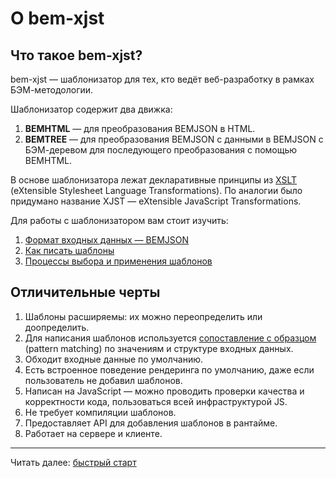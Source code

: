# О bem-xjst

## Что такое bem-xjst?

bem-xjst — шаблонизатор для тех, кто ведёт веб-разработку в рамках БЭМ-методологии.

Шаблонизатор содержит два движка:

1. **BEMHTML** — для преобразования BEMJSON в HTML.
1. **BEMTREE** — для преобразования BEMJSON с данными в BEMJSON с БЭМ-деревом для последующего преобразования с помощью BEMHTML.

В основе шаблонизатора лежат декларативные принципы из [XSLT](https://www.w3.org/TR/xslt) (eXtensible Stylesheet Language Transformations). По аналогии было придумано название XJST — eXtensible JavaScript Transformations.

Для работы с шаблонизатором вам стоит изучить:

1. [Формат входных данных — BEMJSON](4-data.md)
1. [Как писать шаблоны](5-templates-syntax.md)
1. [Процессы выбора и применения шаблонов](7-runtime.md)

## Отличительные черты
1. Шаблоны расширяемы: их можно переопределить или доопределить.
1. Для написания шаблонов используется [сопоставление с образцом](7-runtime.md#Как-выбираются-и-применяются-шаблоны) (pattern matching) по значениям и структуре входных данных.
1. Обходит входные данные по умолчанию.
1. Есть встроенное поведение рендеринга по умолчанию, даже если пользователь не добавил шаблонов.
1. Написан на JavaScript — можно проводить проверки качества и корректности кода, пользоваться всей инфраструктурой JS.
1. Не требует компиляции шаблонов.
1. Предоставляет API для добавления шаблонов в рантайме.
1. Работает на сервере и клиенте.

***

Читать далее: [быстрый старт](2-quick-start.md)

